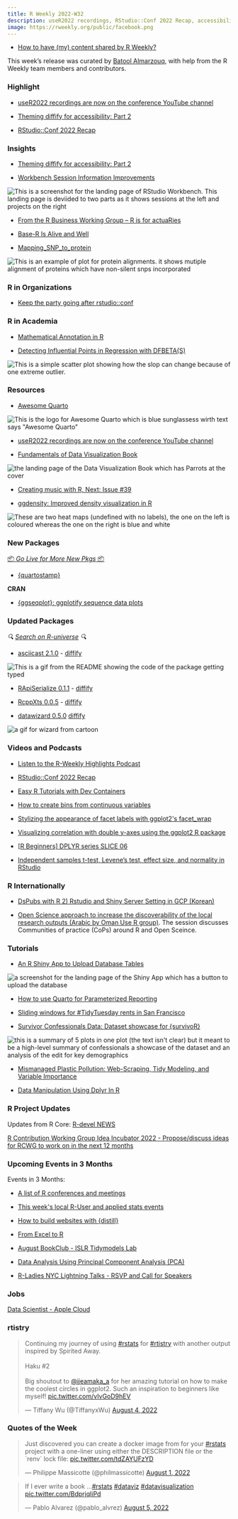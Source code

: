 ```yaml
---
title: R Weekly 2022-W32
description: useR2022 recordings, RStudio::Conf 2022 Recap, accessibility
image: https://rweekly.org/public/facebook.png
---
```



+ [How to have (my) content shared by R Weekly?](https://github.com/rweekly/rweekly.org#how-to-have-my-content-shared-by-r-weekly)

This week’s release was curated by [Batool Almarzouq](https://github.com/BatoolMM), with help from the R Weekly team members and contributors.


###  Highlight

- [useR2022 recordings are now on the conference YouTube channel](https://www.youtube.com/channel/UCv_a9ZGZOH588wUZHZl6T_g/playlists)

- [Theming diffify for accessibility: Part 2](https://www.jumpingrivers.com/blog/theming-diffify-accessibility-2/)

- [RStudio::Conf 2022 Recap](https://www.youtube.com/watch?v=_sQGiu4fWqc)

### Insights

- [Theming diffify for accessibility: Part 2](https://www.jumpingrivers.com/blog/theming-diffify-accessibility-2/)

+ [Workbench Session Information Improvements](https://www.rstudio.com/blog/homepage-session-information-improvements/)

![This is a screenshot for the landing page of RStudio Workbench. This landing page is deviided to two parts as it shows sessions at the left and projects on the right](https://raw.githubusercontent.com/rweekly/image/master/2022-08-08/rstudio.jpeg)

+ [From the R Business Working Group – R is for actuaRies](https://www.r-consortium.org/blog/2022/08/03/from-the-r-business-working-group-r-is-for-actuaries)

+ [Base-R Is Alive and Well](https://matloff.wordpress.com/2022/08/06/base-r-is-alive-and-well/)

+ [Mapping_SNP_to_protein](https://github.com/Close-your-eyes/Mapping_SNP_to_protein)

![This is an example of plot for protein alignments. it shows mutiple alignment of proteins which have non-silent snps incorporated](https://raw.githubusercontent.com/rweekly/image/master/2022-08-08/resized-image-snp.jpeg)


###  R in Organizations

+ [Keep the party going after rstudio::conf](https://www.rstudio.com/blog/rstudio-community-monthly-events-roundup-august-2022/)

###  R in Academia

+ [Mathematical Annotation in R](https://data.library.virginia.edu/mathematical-annotation-in-r/)

+ [Detecting Influential Points in Regression with DFBETA(S)](https://data.library.virginia.edu/detecting-influential-points-in-regression-with-dfbetas/)

![This is a simple scatter plot showing how the slop can change because of one extreme outlier.](https://raw.githubusercontent.com/rweekly/image/master/2022-08-08/outlier.jpeg)

###  Resources

- [Awesome Quarto](https://github.com/mcanouil/awesome-quarto)

![This is the logo for Awesome Quarto which is blue sunglassess wirth text says "Awesome Quarto"](https://raw.githubusercontent.com/rweekly/image/master/2022-08-08/quarto.png)

- [useR2022 recordings are now on the conference YouTube channel](https://www.youtube.com/channel/UCv_a9ZGZOH588wUZHZl6T_g/playlists)

- [Fundamentals of Data Visualization Book](https://clauswilke.com/dataviz/)

![the landing page of the Data Visualization Book which has Parrots at the cover](https://raw.githubusercontent.com/rweekly/image/master/2022-08-08/book.png)

+ [Creating music with R, Next: Issue #39](https://www.getrevue.co/profile/harshbutjust/issues/creating-music-with-r-next-issue-39-1256602)

+ [ggdensity: Improved density visualization in R](https://jamesotto852.github.io/JSM-2022/#/)

![These are two heat maps (undefined with no labels), the one on the left is coloured whereas the one on the right is blue and white](https://raw.githubusercontent.com/rweekly/image/master/2022-08-08/density.jpeg)


###  New Packages

<p class="added-hostname"><a href="https://rweekly.org/live" target="_blank" class="externalLink">📦 <i>Go Live for More New Pkgs</i> 📦</a></p>

- [{quartostamp}](https://github.com/matt-dray/quartostamp)

**CRAN**

- [{ggseqplot}: ggplotify sequence data plots](https://github.com/maraab23/ggseqplot/)

### Updated Packages

<i>🔍 [Search on R-universe](https://r-universe.dev/search/) 🔍</i>

+ [asciicast 2.1.0](https://github.com/r-lib/asciicast) - [diffify](https://diffify.com/R/asciicast/2.0.0/2.1.0)

![This is a gif from the README showing the code of the package getting typed](https://raw.githubusercontent.com/rweekly/image/master/2022-08-08/asc.svg)

+ [RApiSerialize 0.1.1](http://dirk.eddelbuettel.com/blog/2022/08/07#rapiserialize_0.1.1) - [diffify](https://diffify.com/R/RApiSerialize/0.1.0/0.1.1)

+ [RcppXts 0.0.5](http://dirk.eddelbuettel.com/blog/2022/08/05#rcppxts_0.0.5) - [diffify](https://diffify.com/R/RcppXts/0.0.4/0.0.5)

+ [datawizard 0.5.0](https://github.com/easystats/datawizard/) [diffify](https://diffify.com/R/datawizard/0.4.1/0.5.0)

![a gif for wizard from cartoon](https://raw.githubusercontent.com/rweekly/image/master/2022-08-08/datawizard.gif)


###  Videos and Podcasts

* [Listen to the R-Weekly Highlights Podcast](https://rweekly.fireside.fm/)

* [RStudio::Conf 2022 Recap](https://www.youtube.com/watch?v=_sQGiu4fWqc)

+ [Easy R Tutorials with Dev Containers](https://blog.revolutionanalytics.com/2022/08/dev-containers-for-r.html)

+ [How to create bins from continuous variables](https://www.youtube.com/watch?v=1vqpZH6bWYo)

+ [Stylizing the appearance of facet labels with ggplot2's facet_wrap](https://www.youtube.com/watch?v=v1hTB2b_YkE)

+ [Visualizing correlation with double y-axes using the ggplot2 R package](https://www.youtube.com/watch?v=ir-NMcrYD-I)

+ [[R Beginners] DPLYR series SLICE 06](https://www.youtube.com/watch?v=AbSz6cXKqz8)

+ [Independent samples t-test, Levene’s test, effect size, and normality in RStudio](https://www.youtube.com/watch?v=6PkCu6LhLBg)


### R Internationally

- [DsPubs with R 2) Rstudio and Shiny Server Setting in GCP (Korean)](https://www.youtube.com/watch?v=60wUhkj2vdY)

- [Open Science approach to increase the discoverability of the local research outputs (Arabic by Oman Use R group)](https://www.youtube.com/watch?v=tF52ck_-9DU&t=110s). The session discusses Communities of practice (CoPs) around R and Open Sceince.

###  Tutorials

- [An R Shiny App to Upload Database Tables](https://medium.com/@mcodrescu/an-r-shiny-app-to-upload-database-tables-95accc75de5)

![a screenshot for the landing page of the Shiny App which has a button to upload the database](https://raw.githubusercontent.com/rweekly/image/master/2022-08-08/ass_database.jpeg)

- [How to use Quarto for Parameterized Reporting](https://www.mm218.dev/posts/2022-08-04-how-to-use-quarto-for-parameterized-reporting/)

+ [Sliding windows for #TidyTuesday rents in San Francisco](https://juliasilge.com/blog/sf-rent/)

+ [Survivor Confessionals Data: Dataset showcase for {survivoR}](http://gradientdescending.com/survivor-confessionals-data-dataset-showcase-for-survivor/?utm_source=rss&utm_medium=rss&utm_campaign=survivor-confessionals-data-dataset-showcase-for-survivor)

![this is a summary of 5 plots in one plot (the text isn't clear) but it meant to be a high-level summary of confessionals a showcase of the dataset and an analysis of the edit for key demographics](https://raw.githubusercontent.com/rweekly/image/master/2022-08-08/survivor.jpeg)

+ [Mismanaged Plastic Pollution: Web-Scraping, Tidy Modeling, and Variable Importance](https://datageeek.com/2022/07/29/comparing-plastic-pollution-modeling-with-tidymodels-and-variable-importance/)

+ [Data Manipulation Using Dplyr In R](https://medium.com/mlearning-ai/data-manipulation-using-dplyr-in-r-9f930580f0e3)

<!--<div class="post-more-begin></div><div class="post-more-end"></div>-->

###  R Project Updates

Updates from R Core: [R-devel NEWS](http://developer.r-project.org/blosxom.cgi/R-devel/NEWS)

[R Contribution Working Group Idea Incubator 2022 - Propose/discuss ideas for RCWG to work on in the next 12 months](https://github.com/r-devel/rcontribution/blob/main/ideas_incubator.md)

###  Upcoming Events in 3 Months

Events in 3 Months:

+ [A list of R conferences and meetings](https://jumpingrivers.github.io/meetingsR/events.html)

+ [This week's local R-User and applied stats events](https://community.rstudio.com/c/irl)

+ [How to build websites with {distill}](https://www.meetup.com/oman-r-user/events/287473261/?_xtd=gqFyqTI5MjQyMDY2OaFwo2FwaQ&from=ref)

+ [From Excel to R](https://www.meetup.com/rladies-gaborone/events/286104389/)

+ [August BookClub - ISLR Tidymodels Lab](https://www.meetup.com/rladies-philly/events/287082225/)
 
+ [Data Analysis Using Principal Component Analysis (PCA)](https://www.meetup.com/rladies-chennai/events/287181350/)

+ [R-Ladies NYC Lightning Talks - RSVP and Call for Speakers](https://www.meetup.com/rladies-newyork/events/287520144/)


### Jobs

[Data Scientist - Apple Cloud](https://jobs.apple.com/en-us/details/200400071/data-scientist-apple-cloud-services-r-programming)


### rtistry

<blockquote class="twitter-tweet"><p lang="en" dir="ltr">Continuing my journey of using <a href="https://twitter.com/hashtag/rstats?src=hash&amp;ref_src=twsrc%5Etfw">#rstats</a> for <a href="https://twitter.com/hashtag/rtistry?src=hash&amp;ref_src=twsrc%5Etfw">#rtistry</a> with another output inspired by Spirited Away.<br><br>Haku #2<br><br>Big shoutout to <a href="https://twitter.com/ijeamaka_a?ref_src=twsrc%5Etfw">@ijeamaka_a</a> for her amazing tutorial on how to make the coolest circles in ggplot2. Such an inspiration to beginners like myself! <a href="https://t.co/vIvGoD9hEV">pic.twitter.com/vIvGoD9hEV</a></p>&mdash; Tiffany Wu (@TiffanyxWu) <a href="https://twitter.com/TiffanyxWu/status/1555164692770955264?ref_src=twsrc%5Etfw">August 4, 2022</a></blockquote> <script async src="https://platform.twitter.com/widgets.js" charset="utf-8"></script>

###  Quotes of the Week

<blockquote class="twitter-tweet"><p lang="en" dir="ltr">Just discovered you can create a docker image from for your <a href="https://twitter.com/hashtag/rstats?src=hash&amp;ref_src=twsrc%5Etfw">#rstats</a> project with a one-liner using either the DESCRIPTION file or the `renv` lock file: <a href="https://t.co/tdZAYUFzYD">pic.twitter.com/tdZAYUFzYD</a></p>&mdash; Philippe Massicotte (@philmassicotte) <a href="https://twitter.com/philmassicotte/status/1554063172381954051?ref_src=twsrc%5Etfw">August 1, 2022</a></blockquote> <script async src="https://platform.twitter.com/widgets.js" charset="utf-8"></script>

<blockquote class="twitter-tweet"><p lang="en" dir="ltr">If I ever write a book ...<a href="https://twitter.com/hashtag/rstats?src=hash&amp;ref_src=twsrc%5Etfw">#rstats</a> <a href="https://twitter.com/hashtag/dataviz?src=hash&amp;ref_src=twsrc%5Etfw">#dataviz</a> <a href="https://twitter.com/hashtag/datavisualization?src=hash&amp;ref_src=twsrc%5Etfw">#datavisualization</a> <a href="https://t.co/BdprjqIiPd">pic.twitter.com/BdprjqIiPd</a></p>&mdash; Pablo Alvarez (@pablo_alvrez) <a href="https://twitter.com/pablo_alvrez/status/1555539596749979649?ref_src=twsrc%5Etfw">August 5, 2022</a></blockquote> <script async src="https://platform.twitter.com/widgets.js" charset="utf-8"></script>
